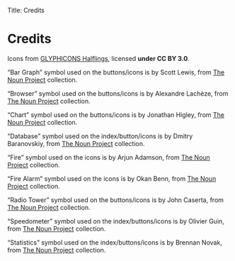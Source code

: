 Title: Credits

# Credits

Icons from [GLYPHICONS Halflings](http://glyphicons.com), licensed **under CC BY 3.0**.

“Bar Graph” symbol used on the buttons/icons is by Scott Lewis, from [The Noun Project][noun_project] collection.

“Browser” symbol used on the buttons/icons is by Alexandre Lachèze, from [The Noun Project][noun_project] collection.

“Chart” symbol used on the buttons/icons is by Jonathan Higley, from [The Noun Project][noun_project] collection.

“Database” symbol used on the index/button/icons is by Dmitry Baranovskiy, from [The Noun Project][noun_project] collection.

“Fire” symbol used on the icons is by Arjun Adamson, from [The Noun Project][noun_project] collection.

“Fire Alarm” symbol used on the icons is by Okan Benn, from [The Noun Project][noun_project] collection.

“Radio Tower” symbol used on the buttons/icons is by John Caserta, from [The Noun Project][noun_project] collection.

“Speedometer” symbol used on the index/buttons/icons is by Olivier Guin, from [The Noun Project][noun_project] collection.

“Statistics” symbol used on the index/buttons/icons is by Brennan Novak, from [The Noun Project][noun_project] collection.

[noun_project]: http://thenounproject.com "The Noun Project"

